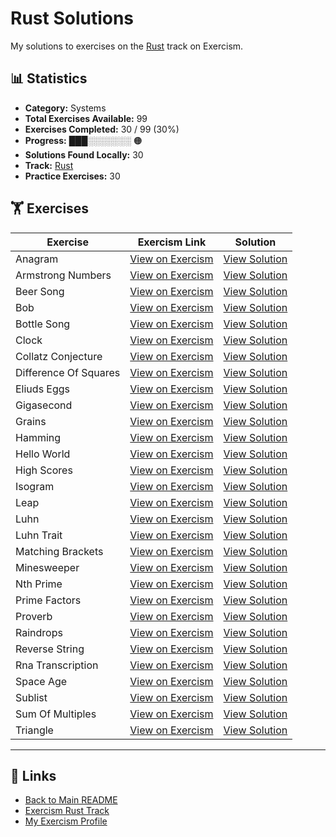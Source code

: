 # Rust Solutions

My solutions to exercises on the [Rust](https://exercism.org/tracks/rust) track on Exercism.

## 📊 Statistics

- **Category:** Systems
- **Total Exercises Available:** 99
- **Exercises Completed:** 30 / 99 (30%)
- **Progress:** ███░░░░░░░ 🟠
- **Solutions Found Locally:** 30
- **Track:** [Rust](https://exercism.org/tracks/rust)
- **Practice Exercises:** 30

## 🏋️ Exercises

| Exercise | Exercism Link | Solution |
|----------|---------------|----------|
| Anagram | [View on Exercism](https://exercism.org/tracks/rust/exercises/anagram) | [View Solution](anagram/README.md) |
| Armstrong Numbers | [View on Exercism](https://exercism.org/tracks/rust/exercises/armstrong-numbers) | [View Solution](armstrong-numbers/README.md) |
| Beer Song | [View on Exercism](https://exercism.org/tracks/rust/exercises/beer-song) | [View Solution](beer-song/README.md) |
| Bob | [View on Exercism](https://exercism.org/tracks/rust/exercises/bob) | [View Solution](bob/README.md) |
| Bottle Song | [View on Exercism](https://exercism.org/tracks/rust/exercises/bottle-song) | [View Solution](bottle-song/README.md) |
| Clock | [View on Exercism](https://exercism.org/tracks/rust/exercises/clock) | [View Solution](clock/README.md) |
| Collatz Conjecture | [View on Exercism](https://exercism.org/tracks/rust/exercises/collatz-conjecture) | [View Solution](collatz-conjecture/README.md) |
| Difference Of Squares | [View on Exercism](https://exercism.org/tracks/rust/exercises/difference-of-squares) | [View Solution](difference-of-squares/README.md) |
| Eliuds Eggs | [View on Exercism](https://exercism.org/tracks/rust/exercises/eliuds-eggs) | [View Solution](eliuds-eggs/README.md) |
| Gigasecond | [View on Exercism](https://exercism.org/tracks/rust/exercises/gigasecond) | [View Solution](gigasecond/README.md) |
| Grains | [View on Exercism](https://exercism.org/tracks/rust/exercises/grains) | [View Solution](grains/README.md) |
| Hamming | [View on Exercism](https://exercism.org/tracks/rust/exercises/hamming) | [View Solution](hamming/README.md) |
| Hello World | [View on Exercism](https://exercism.org/tracks/rust/exercises/hello-world) | [View Solution](hello-world/README.md) |
| High Scores | [View on Exercism](https://exercism.org/tracks/rust/exercises/high-scores) | [View Solution](high-scores/README.md) |
| Isogram | [View on Exercism](https://exercism.org/tracks/rust/exercises/isogram) | [View Solution](isogram/README.md) |
| Leap | [View on Exercism](https://exercism.org/tracks/rust/exercises/leap) | [View Solution](leap/README.md) |
| Luhn | [View on Exercism](https://exercism.org/tracks/rust/exercises/luhn) | [View Solution](luhn/README.md) |
| Luhn Trait | [View on Exercism](https://exercism.org/tracks/rust/exercises/luhn-trait) | [View Solution](luhn-trait/README.md) |
| Matching Brackets | [View on Exercism](https://exercism.org/tracks/rust/exercises/matching-brackets) | [View Solution](matching-brackets/README.md) |
| Minesweeper | [View on Exercism](https://exercism.org/tracks/rust/exercises/minesweeper) | [View Solution](minesweeper/README.md) |
| Nth Prime | [View on Exercism](https://exercism.org/tracks/rust/exercises/nth-prime) | [View Solution](nth-prime/README.md) |
| Prime Factors | [View on Exercism](https://exercism.org/tracks/rust/exercises/prime-factors) | [View Solution](prime-factors/README.md) |
| Proverb | [View on Exercism](https://exercism.org/tracks/rust/exercises/proverb) | [View Solution](proverb/README.md) |
| Raindrops | [View on Exercism](https://exercism.org/tracks/rust/exercises/raindrops) | [View Solution](raindrops/README.md) |
| Reverse String | [View on Exercism](https://exercism.org/tracks/rust/exercises/reverse-string) | [View Solution](reverse-string/README.md) |
| Rna Transcription | [View on Exercism](https://exercism.org/tracks/rust/exercises/rna-transcription) | [View Solution](rna-transcription/README.md) |
| Space Age | [View on Exercism](https://exercism.org/tracks/rust/exercises/space-age) | [View Solution](space-age/README.md) |
| Sublist | [View on Exercism](https://exercism.org/tracks/rust/exercises/sublist) | [View Solution](sublist/README.md) |
| Sum Of Multiples | [View on Exercism](https://exercism.org/tracks/rust/exercises/sum-of-multiples) | [View Solution](sum-of-multiples/README.md) |
| Triangle | [View on Exercism](https://exercism.org/tracks/rust/exercises/triangle) | [View Solution](triangle/README.md) |

---

## 🔗 Links

- [Back to Main README](../README.md)
- [Exercism Rust Track](https://exercism.org/tracks/rust)
- [My Exercism Profile](https://exercism.org/profiles/princemuel)
